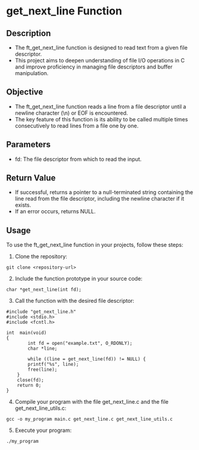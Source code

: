 # get_next_line Function
## Description
- The ft_get_next_line function is designed to read text from a given file descriptor. 
- This project aims to deepen understanding of file I/O operations in C and improve proficiency in managing file descriptors and buffer manipulation.

## Objective
- The ft_get_next_line function reads a line from a file descriptor until a newline character (\n) or EOF is encountered.
- The key feature of this function is its ability to be called multiple times consecutively to read lines from a file one by one.

## Parameters
- fd: The file descriptor from which to read the input.

## Return Value
- If successful, returns a pointer to a null-terminated string containing the line read from the file descriptor, including the newline character if it exists.
- If an error occurs, returns NULL.

## Usage
To use the ft_get_next_line function in your projects, follow these steps:

1. Clone the repository:
```
git clone <repository-url>
```
2. Include the function prototype in your source code:
```
char *get_next_line(int fd);
```
3. Call the function with the desired file descriptor:
```
#include "get_next_line.h"
#include <stdio.h>
#include <fcntl.h>

int  main(void)
{
        int fd = open("example.txt", O_RDONLY);
        char *line;

        while ((line = get_next_line(fd)) != NULL) {
        printf("%s", line);
        free(line);
    }
    close(fd);
    return 0;
}
```
4. Compile your program with the file get_next_line.c and the file get_next_line_utils.c:
```
gcc -o my_program main.c get_next_line.c get_next_line_utils.c 
```
5. Execute your program:
```
./my_program
```
